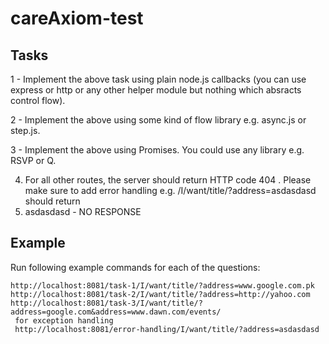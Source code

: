 # careAxiom-test
## Tasks

1 - Implement the above task using plain node.js callbacks (you can use express or http or any other helper module but nothing which absracts control flow).

2 - Implement the above using some kind of flow library e.g. async.js or step.js.

3 - Implement the above using Promises. You could use any library e.g. RSVP or Q.

4. For all other routes, the server should return HTTP code 404 .
      Please make sure to add error handling e.g.
      /I/want/title/?address=asdasdasd should return <li> asdasdasd - NO
      RESPONSE </li>

## Example
Run following example commands for each of the questions:<br>

    http://localhost:8081/task-1/I/want/title/?address=www.google.com.pk
    http://localhost:8081/task-2/I/want/title/?address=http://yahoo.com
    http://localhost:8081/task-3/I/want/title/?address=google.com&address=www.dawn.com/events/
     for exception handling
     http://localhost:8081/error-handling/I/want/title/?address=asdasdasd



